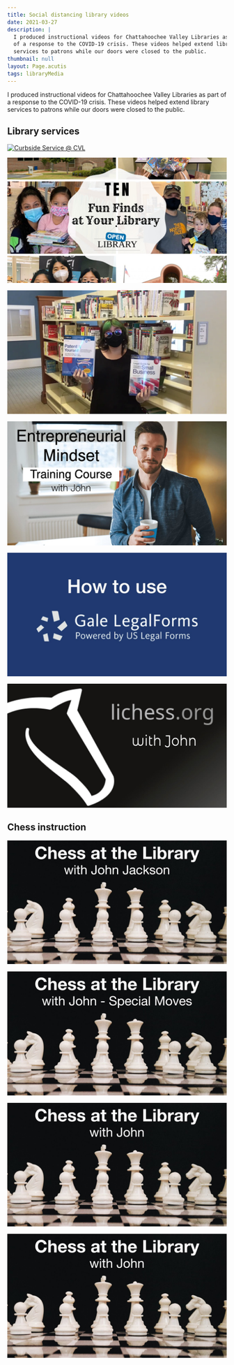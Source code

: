 ```yaml
---
title: Social distancing library videos
date: 2021-03-27
description: |
  I produced instructional videos for Chattahoochee Valley Libraries as part
  of a response to the COVID-19 crisis. These videos helped extend library
  services to patrons while our doors were closed to the public.
thumbnail: null
layout: Page.acutis
tags: libraryMedia
---
```


I produced instructional videos for Chattahoochee Valley Libraries as part of
a response to the COVID-19 crisis. These videos helped extend library
services to patrons while our doors were closed to the public.

## Library services

<div class="video-thumbnail__link">

[![Curbside Service @ CVL](/assets/images/library-media/curbside-title.jpg)](https://www.facebook.com/chatlibraries/videos/632143977302753/)

</div>
<div class="video-thumbnail__link">

[![Ten Fun Finds At Your Library](/assets/images/library-media/10things-cover.jpg)](https://youtu.be/Qv5kRzo5e7o)

</div>
<div class="video-thumbnail__link">

[![Legal Resources At Your Library](/assets/images/library-media/Legal-Resources-At-Your-Library.webp)](https://youtu.be/ugSAYYL0bgU)

</div>
<div class="video-thumbnail__link">

[![Entrepreneurial Mindset Training Course with John](/assets/images/library-media/Entrepreneurial-Mindset-Training-Course-with-John-hTnw1sfOeQQ.jpg)](https://youtu.be/hTnw1sfOeQQ)

</div>
<div class="video-thumbnail__link">

[![How to Use Gale Forms](/assets/images/library-media/How-to-Use-Gale-Forms-qms2A6q78J0.jpg)](https://youtu.be/qms2A6q78J0)

</div>
<div class="video-thumbnail__link">

[![Lichess with John](/assets/images/library-media/LiChess-with-John-9ttf_wooIhs.jpg)](https://youtu.be/9ttf_wooIhs)

</div>

## Chess instruction

<div class="video-thumbnail__link">

[![Chess At the Library with John](/assets/images/library-media/Chess-At-the-Library-with-John-iH6ZB3La2uA.jpg)](https://youtu.be/iH6ZB3La2uA)

</div>
<div class="video-thumbnail__link">

[![Chess: Castling and En Passant](/assets/images/library-media/Chess-Castling-and-En-Passant-1Ut3Zw61v9M.jpg)](https://youtu.be/1Ut3Zw61v9M)

</div>
<div class="video-thumbnail__link">

[![Chess With John: Playing online, using a clock, and reading notation](/assets/images/library-media/Chess-With-John-Playing-online-using-a-clock-and-reading-notation-LubUp85_s0k.jpg)](https://youtu.be/LubUp85_s0k)

</div>
<div class="video-thumbnail__link">

[![Chess with John: Understanding Checkmate](/assets/images/library-media/Chess-with-John-Understanding-Checkmate-KXsTUkHgaJM.jpg)](https://youtu.be/KXsTUkHgaJM)

</div>
